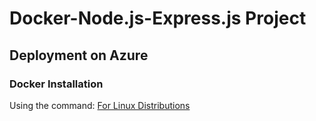 # Docker-Node.js-Express.js Project

## Deployment on Azure

### Docker Installation

Using the command: [For Linux Distributions](https://get.docker.com/)